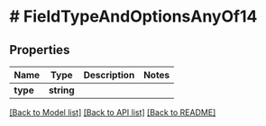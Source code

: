 # # FieldTypeAndOptionsAnyOf14

## Properties

Name | Type | Description | Notes
------------ | ------------- | ------------- | -------------
**type** | **string** |  |

[[Back to Model list]](../../README.md#models) [[Back to API list]](../../README.md#endpoints) [[Back to README]](../../README.md)
